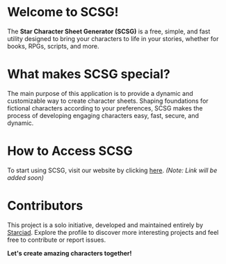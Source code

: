 # Welcome to SCSG!
The **Star Character Sheet Generator (SCSG)** is a free, simple, and fast utility designed to bring your characters to life in your stories, whether for books, RPGs, scripts, and more.

# What makes SCSG special?
The main purpose of this application is to provide a dynamic and customizable way to create character sheets. Shaping foundations for fictional characters according to your preferences, SCSG makes the process of developing engaging characters easy, fast, secure, and dynamic.

# How to Access SCSG
To start using SCSG, visit our website by clicking [here](#). *(Note: Link will be added soon)*

# Contributors
This project is a solo initiative, developed and maintained entirely by [Starciad](https://github.com/Starciad). Explore the profile to discover more interesting projects and feel free to contribute or report issues.

**Let's create amazing characters together!**